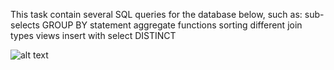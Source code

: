 This task contain several SQL queries for the database below, such as:
sub-selects
GROUP BY statement
aggregate functions
sorting
different join types
views
insert with select
DISTINCT

![alt text](http://www.w3resource.com/mysql-exercises/database-model.gif "Logo Title Text 1")
